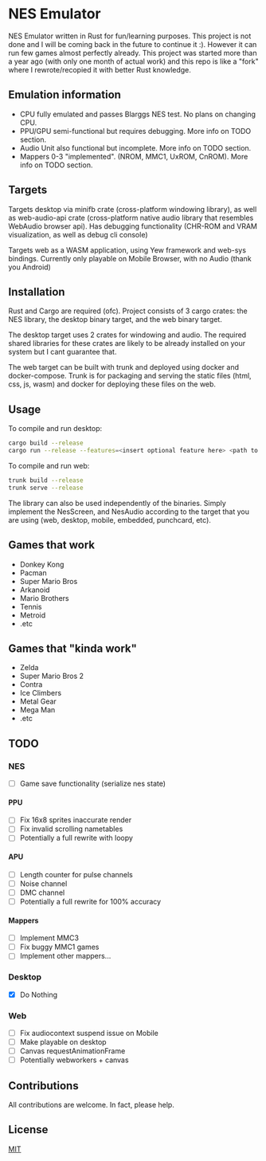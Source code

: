 # NES Emulator

NES Emulator written in Rust for fun/learning purposes. This project is not done and
I will be coming back in the future to continue it :). However it can run few games almost perfectly already. This project was started more than a year ago (with only one month of actual work) and this repo is like a "fork" 
where I rewrote/recopied it with better Rust knowledge.

## Emulation information

- CPU fully emulated and passes Blarggs NES test. No plans on changing CPU.
- PPU/GPU semi-functional but requires debugging. More info on TODO section.
- Audio Unit also functional but incomplete. More info on TODO section.
- Mappers 0-3 "implemented". (NROM, MMC1, UxROM, CnROM). More info on TODO section.

## Targets

Targets desktop via minifb crate (cross-platform windowing library),
as well as web-audio-api crate (cross-platform native audio library that resembles WebAudio browser api). 
Has debugging functionality (CHR-ROM and VRAM visualization, as well as debug cli console)

Targets web as a WASM application, using Yew framework and web-sys bindings.
Currently only playable on Mobile Browser, with no Audio (thank you Android)

## Installation

Rust and Cargo are required (ofc).
Project consists of 3 cargo crates: the NES library, the desktop binary target, and the web binary target.

The desktop target uses 2 crates for windowing and audio. The required shared libraries for these crates are likely to be already installed on your system but I cant guarantee that.

The web target can be built with trunk and deployed using docker and docker-compose. Trunk is for packaging and serving the static files (html, css, js, wasm) and docker for deploying these files on the web.

## Usage

To compile and run desktop:

```bash
cargo build --release
cargo run --release --features=<insert optional feature here> <path to .nes file>
```

To compile and run web:

```bash
trunk build --release
trunk serve --release
```

The library can also be used independently of the binaries. Simply implement the NesScreen,
and NesAudio according to the target that you are using (web, desktop, mobile, embedded, punchcard, etc).

## Games that work

- Donkey Kong
- Pacman
- Super Mario Bros
- Arkanoid
- Mario Brothers
- Tennis
- Metroid
- .etc

## Games that "kinda work"

- Zelda
- Super Mario Bros 2
- Contra
- Ice Climbers
- Metal Gear
- Mega Man
- .etc

## TODO

### NES
- [ ] Game save functionality (serialize nes state)

#### PPU
- [ ] Fix 16x8 sprites inaccurate render
- [ ] Fix invalid scrolling nametables
- [ ] Potentially a full rewrite with loopy

#### APU
- [ ] Length counter for pulse channels
- [ ] Noise channel
- [ ] DMC channel
- [ ] Potentially a full rewrite for 100% accuracy

#### Mappers
- [ ] Implement MMC3
- [ ] Fix buggy MMC1 games
- [ ] Implement other mappers...

### Desktop

- [x] Do Nothing

### Web
- [ ] Fix audiocontext suspend issue on Mobile
- [ ] Make playable on desktop
- [ ] Canvas requestAnimationFrame
- [ ] Potentially webworkers + canvas

## Contributions

All contributions are welcome. In fact, please help.
 
## License
[MIT](https://choosealicense.com/licenses/mit/)
